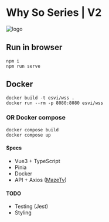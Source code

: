 
# Why So Series | V2

![logo](https://user-images.githubusercontent.com/1637621/233794695-7a5c4105-6bfd-4b54-9e27-975847241e48.png)

## Run in browser

```
npm i
npm run serve
```

## Docker
```
docker build -t esvi/wss .
docker run --rm -p 8080:8080 esvi/wss
```

### OR Docker compose
```
docker compose build
docker compose up
```

#### Specs
- Vue3 + TypeScript
- Pinia
- Docker
- API + Axios ([MazeTv](https://www.tvmaze.com/api))

#### TODO
- Testing (Jest)
- Styling
